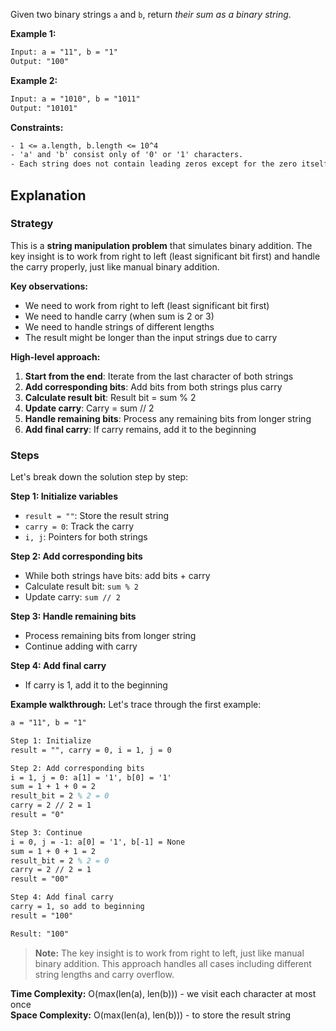 Given two binary strings `a` and `b`, return *their sum as a binary string*.

**Example 1:**

```tex
Input: a = "11", b = "1"
Output: "100"
```

**Example 2:**
```tex
Input: a = "1010", b = "1011"
Output: "10101"
```

**Constraints:**
```tex
- 1 <= a.length, b.length <= 10^4
- 'a' and 'b' consist only of '0' or '1' characters.
- Each string does not contain leading zeros except for the zero itself.
```

## Explanation

### Strategy

This is a **string manipulation problem** that simulates binary addition. The key insight is to work from right to left (least significant bit first) and handle the carry properly, just like manual binary addition.

**Key observations:**
- We need to work from right to left (least significant bit first)
- We need to handle carry (when sum is 2 or 3)
- We need to handle strings of different lengths
- The result might be longer than the input strings due to carry

**High-level approach:**
1. **Start from the end**: Iterate from the last character of both strings
2. **Add corresponding bits**: Add bits from both strings plus carry
3. **Calculate result bit**: Result bit = sum % 2
4. **Update carry**: Carry = sum // 2
5. **Handle remaining bits**: Process any remaining bits from longer string
6. **Add final carry**: If carry remains, add it to the beginning

### Steps

Let's break down the solution step by step:

**Step 1: Initialize variables**

- `result = ""`: Store the result string
- `carry = 0`: Track the carry
- `i, j`: Pointers for both strings

**Step 2: Add corresponding bits**

- While both strings have bits: add bits + carry
- Calculate result bit: `sum % 2`
- Update carry: `sum // 2`

**Step 3: Handle remaining bits**

- Process remaining bits from longer string
- Continue adding with carry

**Step 4: Add final carry**

- If carry is 1, add it to the beginning

**Example walkthrough:**
Let's trace through the first example:

```tex
a = "11", b = "1"

Step 1: Initialize
result = "", carry = 0, i = 1, j = 0

Step 2: Add corresponding bits
i = 1, j = 0: a[1] = '1', b[0] = '1'
sum = 1 + 1 + 0 = 2
result_bit = 2 % 2 = 0
carry = 2 // 2 = 1
result = "0"

Step 3: Continue
i = 0, j = -1: a[0] = '1', b[-1] = None
sum = 1 + 0 + 1 = 2
result_bit = 2 % 2 = 0
carry = 2 // 2 = 1
result = "00"

Step 4: Add final carry
carry = 1, so add to beginning
result = "100"

Result: "100"
```

> **Note:** The key insight is to work from right to left, just like manual binary addition. This approach handles all cases including different string lengths and carry overflow.

**Time Complexity:** O(max(len(a), len(b))) - we visit each character at most once  
**Space Complexity:** O(max(len(a), len(b))) - to store the result string 